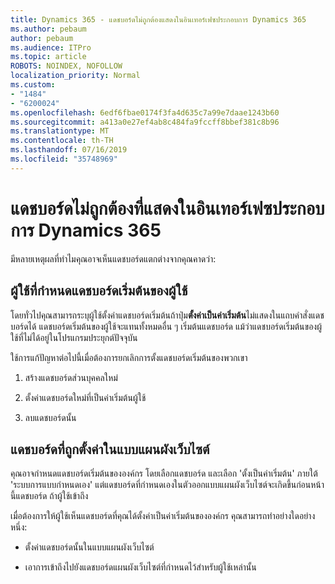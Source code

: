```yaml
---
title: Dynamics 365 - แดชบอร์ดไม่ถูกต้องแสดงในอินเทอร์เฟซประกอบการ Dynamics 365
ms.author: pebaum
author: pebaum
ms.audience: ITPro
ms.topic: article
ROBOTS: NOINDEX, NOFOLLOW
localization_priority: Normal
ms.custom:
- "1484"
- "6200024"
ms.openlocfilehash: 6edf6fbae0174f3fa4d635c7a99e7daae1243b60
ms.sourcegitcommit: a413a0e27ef4ab8c484fa9fccff8bbef381c8b96
ms.translationtype: MT
ms.contentlocale: th-TH
ms.lasthandoff: 07/16/2019
ms.locfileid: "35748969"
---
```

# <a name="wrong-dashboard-shows-in-dynamics-365-unified-interface"></a>แดชบอร์ดไม่ถูกต้องที่แสดงในอินเทอร์เฟซประกอบการ Dynamics 365

มีหลายเหตุผลที่ทำไมคุณอาจเห็นแดชบอร์ดแตกต่างจากคุณคาดว่า:

## <a name="the-user-has-set-a-user-default-dashboard"></a>ผู้ใช้ที่กำหนดแดชบอร์ดเริ่มต้นของผู้ใช้ 

โดยทั่วไปคุณสามารถระบุผู้ใช้ตั้งค่าแดชบอร์ดเริ่มต้นถ้าปุ่ม**ตั้งค่าเป็นค่าเริ่มต้น**ไม่แสดงในแถบคำสั่งแดชบอร์ดได้ แดชบอร์ดเริ่มต้นของผู้ใช้จะแทนทั้งหมดอื่น ๆ เริ่มต้นแดชบอร์ด แม้ว่าแดชบอร์ดเริ่มต้นของผู้ใช้ที่ไม่ได้อยู่ในโปรแกรมประยุกต์ปัจจุบัน

ใช้การแก้ปัญหาต่อไปนี้เมื่อต้องการยกเลิกการตั้งแดชบอร์ดเริ่มต้นของพวกเขา

1. สร้างแดชบอร์ดส่วนบุคคลใหม่

2. ตั้งค่าแดชบอร์ดใหม่ที่เป็นค่าเริ่มต้นผู้ใช้

3. ลบแดชบอร์ดนั้น

## <a name="the-dashboard-is-set-in-the-sitemap"></a>แดชบอร์ดที่ถูกตั้งค่าในแบบแผนผังเว็บไซต์

คุณอาจกำหนดแดชบอร์ดเริ่มต้นขององค์กร โดยเลือกแดชบอร์ด และเลือก 'ตั้งเป็นค่าเริ่มต้น' ภายใต้ 'ระบบการแบบกำหนดเอง' แต่แดชบอร์ดที่กำหนดเองในตัวออกแบบแผนผังเว็บไซต์จะเกิดขึ้นก่อนหน้านี้แดชบอร์ด ถ้าผู้ใช้เข้าถึง

เมื่อต้องการให้ผู้ใช้เห็นแดชบอร์ดที่คุณได้ตั้งค่าเป็นค่าเริ่มต้นขององค์กร คุณสามารถทำอย่างใดอย่างหนึ่ง:

* ตั้งค่าแดชบอร์ดนั้นในแบบแผนผังเว็บไซต์

* เอาการเข้าถึงไปยังแดชบอร์ดแผนผังเว็บไซต์ที่กำหนดไว้สำหรับผู้ใช้เหล่านั้น
